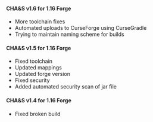 #### **CHA&S v1.6 for 1.16 Forge**
* More toolchain fixes
* Automated uploads to CurseForge using CurseGradle
* Trying to maintain naming scheme for builds

#### **CHA&S v1.5 for 1.16 Forge**
* Fixed toolchain
* Updated mappings
* Updated forge version
* Fixed security
* Added automated security scan of jar file

#### **CHA&S v1.4 for 1.16 Forge**  
* Fixed broken build